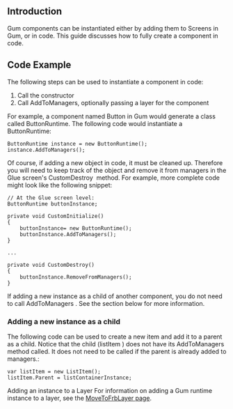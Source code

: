 ## Introduction

Gum components can be instantiated either by adding them to Screens in Gum, or in code. This guide discusses how to fully create a component in code.

## Code Example

The following steps can be used to instantiate a component in code:

1.  Call the constructor
2.  Call AddToManagers, optionally passing a layer for the component

For example, a component named Button in Gum would generate a class called ButtonRuntime. The following code would instantiate a ButtonRuntime:

    ButtonRuntime instance = new ButtonRuntime();
    instance.AddToManagers();

Of course, if adding a new object in code, it must be cleaned up. Therefore you will need to keep track of the object and remove it from managers in the Glue screen's CustomDestroy  method. For example, more complete code might look like the following snippet:

``` lang:c#
// At the Glue screen level:
ButtonRuntime buttonInstance;

private void CustomInitialize()
{
    buttonInstance= new ButtonRuntime();
    buttonInstance.AddToManagers();
}

...

private void CustomDestroy()
{
    buttonInstance.RemoveFromManagers();
}
```

If adding a new instance as a child of another component, you do not need to call AddToManagers . See the section below for more information.

### Adding a new instance as a child

The following code can be used to create a new item and add it to a parent as a child. Notice that the child (listItem ) does not have its AddToManagers  method called. It does not need to be called if the parent is already added to managers.:

``` lang:c#
var listItem = new ListItem();
listItem.Parent = listContainerInstance;
```

Adding an instance to a Layer For information on adding a Gum runtime instance to a layer, see the [MoveToFrbLayer page](/documentation/api/gum-runtime-api/gum-wireframe-graphicaluielement/movetofrblayer.md).    
